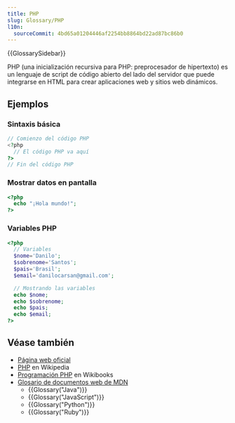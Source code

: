 ```yaml
---
title: PHP
slug: Glossary/PHP
l10n:
  sourceCommit: 4bd65a01204446af2254bb8864bd22ad87bc86b0
---
```


{{GlossarySidebar}}

PHP (una inicialización recursiva para PHP: preprocesador de hipertexto) es un lenguaje de script de código abierto del lado del servidor que puede integrarse en HTML para crear aplicaciones web y sitios web dinámicos.

## Ejemplos

### Sintaxis básica

```php
// Comienzo del código PHP
<?php
  // El código PHP va aquí
?>
// Fin del código PHP
```

### Mostrar datos en pantalla

```php
<?php
  echo "¡Hola mundo!";
?>
```

### Variables PHP

```php
<?php
  // Variables
  $nome='Danilo';
  $sobrenome='Santos';
  $pais='Brasil';
  $email='danilocarsan@gmail.com';

  // Mostrando las variables
  echo $nome;
  echo $sobrenome;
  echo $pais;
  echo $email;
?>
```

## Véase también

- [Página web oficial](https://www.php.net/)
- [PHP](https://es.wikipedia.org/wiki/PHP) en Wikipedia
- [Programación PHP](https://en.wikibooks.org/wiki/PHP_Programming) en Wikibooks
- [Glosario de documentos web de MDN](/es/docs/Glossary)
  - {{Glossary("Java")}}
  - {{Glossary("JavaScript")}}
  - {{Glossary("Python")}}
  - {{Glossary("Ruby")}}
